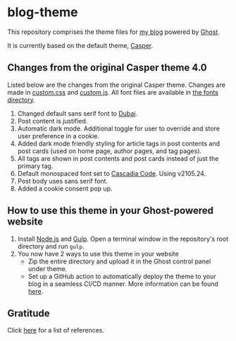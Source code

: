 # blog-theme

This repository comprises the theme files for [my blog](https://blog.pratyushnalam.com) powered by [Ghost](https://ghost.org).

It is currently based on the default theme, [Casper](https://github.com/TryGhost/Casper).

## Changes from the original Casper theme 4.0

Listed below are the changes from the original Casper theme. Changes are made in [custom.css](assets/css/custom.css) and [custom.js](assets/js/custom.js). All font files are available in [the fonts directory](assets/fonts).

1. Changed default sans serif font to [Dubai](https://dubaifont.com/).
2. Post content is justified.
3. Automatic dark mode. Additional toggle for user to override and store user preference in a cookie.
4. Added dark mode friendly styling for article tags in post contents and post cards (used on home page, author pages, and tag pages).
5. All tags are shown in post contents and post cards instead of just the primary tag.
6. Default monospaced font set to [Cascadia Code](https://github.com/microsoft/cascadia-code). Using v2105.24.
7. Post body uses sans serif font.
8. Added a cookie consent pop up.

## How to use this theme in your Ghost-powered website

1. Install [Node.js](https://nodejs.org/) and [Gulp](https://gulpjs.com/). Open a terminal window in the repository's root directory and run `gulp`.
2. You now have 2 ways to use this theme in your website
    * Zip the entire directory and upload it in the Ghost control panel under theme.
    * Set up a GitHub action to automatically deploy the theme to your blog in a seamless CI/CD manner. More information can be found [here](https://github.com/marketplace/actions/deploy-ghost-theme).

## Gratitude

Click [here](THANKS.md) for a list of references.
